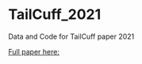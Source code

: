 # TailCuff_2021
 Data and Code for TailCuff paper 2021

[Full paper here:](https://royalsocietypublishing.org/doi/full/10.1098/rsbl.2022.0129)

